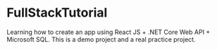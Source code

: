 # FullStackTutorial
Learning how to create an app using React JS + .NET Core Web API + Microsoft SQL. This is a demo project and a real practice project.
